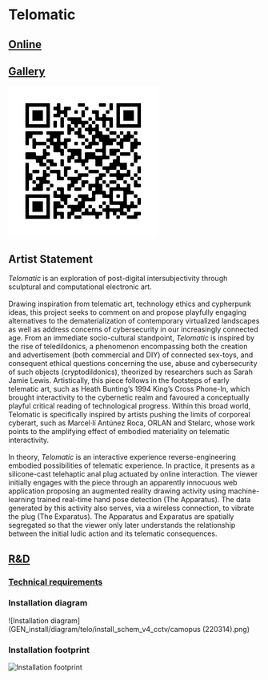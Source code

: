 # Telomatic
## [Online](https://hybrid.concordia.ca/i_planch/telomatic/)
## [Gallery](https://hybrid.concordia.ca/i_planch/telomatic/gallery/)
![Telomatic Gallery](GEN_install/graphic/QRstatic2.png)
## Artist Statement
*Telomatic* is an exploration of post-digital intersubjectivity through sculptural and computational electronic art. <br><br>
Drawing inspiration from telematic art, technology ethics and cypherpunk ideas, this project seeks to comment on and propose playfully engaging alternatives to the dematerialization of contemporary virtualized landscapes as well as address concerns of cybersecurity in our increasingly connected age. From an immediate socio-cultural standpoint, *Telomatic* is inspired by the rise of teledildonics, a phenomenon encompassing both the creation and advertisement (both commercial and DIY) of connected sex-toys, and consequent ethical questions concerning the use, abuse and cybersecurity of such objects (cryptodildonics), theorized by researchers such as Sarah Jamie Lewis. Artistically, this piece follows in the footsteps of early telematic art, such as Heath Bunting’s 1994 King’s Cross Phone-In, which brought interactivity to the cybernetic realm and favoured a conceptually playful critical reading of technological progress. Within this broad world, Telomatic is specifically inspired by artists pushing the limits of corporeal cyberart, such as Marcel·lí Antúnez Roca, ORLAN and Stelarc, whose work points to the amplifying effect of embodied materiality on telematic interactivity. <br><br>
In theory, *Telomatic* is an interactive experience reverse-engineering embodied possibilities of telematic experience. In practice, it presents as a silicone-cast telehaptic anal plug actuated by online interaction. The viewer initially engages with the piece through an apparently innocuous web application proposing an augmented reality drawing activity using machine-learning trained real-time hand pose detection (The Apparatus). The data generated by this activity also serves, via a wireless connection, to vibrate the plug (The Exparatus). The Apparatus and Exparatus are spatially segregated so that the viewer only later understands the relationship between the initial ludic action and its telematic consequences.
## [R&D](https://docs.google.com/document/d/171jCMU2Uvftuaj1wQvpLnJiblMUfXRC_yw7K845iRvM/edit#)
### [Technical requirements](https://docs.google.com/spreadsheets/d/1EiCkT_d4SfhvJUTGcMUOAlP5tgtxAsZL5qKjLGzvXDs/edit#gid=1403493750)
### Installation diagram
![Installation diagram](GEN_install/diagram/telo/install_schem_v4_cctv/camopus (220314).png)
### Installation footprint
![Installation footprint](GEN_install/footprint/telo/telo_footprint_EB_v.png)
